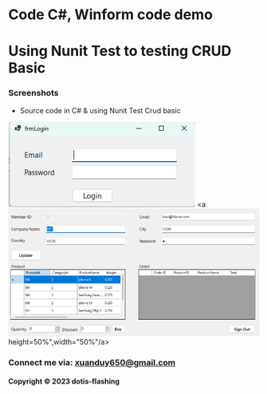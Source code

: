 # Code C#, Winform code demo 
# Using Nunit Test to testing CRUD Basic
### Screenshots
* Source code in C# & using Nunit Test Crud basic

![Login](https://github.com/dotis-flashing/test/blob/main/login.png)
<a ![Register](https://github.com/dotis-flashing/test/blob/main/registeraccount.png) height=50%",width="50%"/a>
### Connect me via: xuanduy650@gmail.com
#### Copyright &#169; 2023 dotis-flashing
